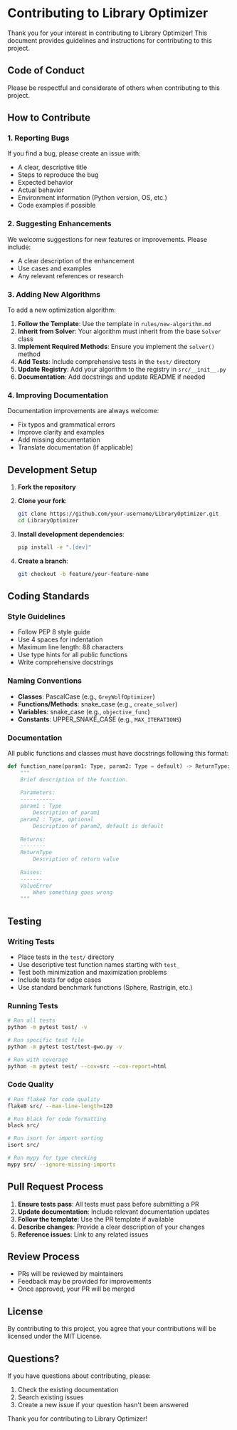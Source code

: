 # Contributing to Library Optimizer

Thank you for your interest in contributing to Library Optimizer! This document provides guidelines and instructions for contributing to this project.

## Code of Conduct

Please be respectful and considerate of others when contributing to this project.

## How to Contribute

### 1. Reporting Bugs

If you find a bug, please create an issue with:
- A clear, descriptive title
- Steps to reproduce the bug
- Expected behavior
- Actual behavior
- Environment information (Python version, OS, etc.)
- Code examples if possible

### 2. Suggesting Enhancements

We welcome suggestions for new features or improvements. Please include:
- A clear description of the enhancement
- Use cases and examples
- Any relevant references or research

### 3. Adding New Algorithms

To add a new optimization algorithm:

1. **Follow the Template**: Use the template in `rules/new-algorithm.md`
2. **Inherit from Solver**: Your algorithm must inherit from the base `Solver` class
3. **Implement Required Methods**: Ensure you implement the `solver()` method
4. **Add Tests**: Include comprehensive tests in the `test/` directory
5. **Update Registry**: Add your algorithm to the registry in `src/__init__.py`
6. **Documentation**: Add docstrings and update README if needed

### 4. Improving Documentation

Documentation improvements are always welcome:
- Fix typos and grammatical errors
- Improve clarity and examples
- Add missing documentation
- Translate documentation (if applicable)

## Development Setup

1. **Fork the repository**
2. **Clone your fork**:
   ```bash
   git clone https://github.com/your-username/LibraryOptimizer.git
   cd LibraryOptimizer
   ```

3. **Install development dependencies**:
   ```bash
   pip install -e ".[dev]"
   ```

4. **Create a branch**:
   ```bash
   git checkout -b feature/your-feature-name
   ```

## Coding Standards

### Style Guidelines

- Follow PEP 8 style guide
- Use 4 spaces for indentation
- Maximum line length: 88 characters
- Use type hints for all public functions
- Write comprehensive docstrings

### Naming Conventions

- **Classes**: PascalCase (e.g., `GreyWolfOptimizer`)
- **Functions/Methods**: snake_case (e.g., `create_solver`)
- **Variables**: snake_case (e.g., `objective_func`)
- **Constants**: UPPER_SNAKE_CASE (e.g., `MAX_ITERATIONS`)

### Documentation

All public functions and classes must have docstrings following this format:

```python
def function_name(param1: Type, param2: Type = default) -> ReturnType:
    """
    Brief description of the function.
    
    Parameters:
    -----------
    param1 : Type
        Description of param1
    param2 : Type, optional
        Description of param2, default is default
        
    Returns:
    --------
    ReturnType
        Description of return value
        
    Raises:
    -------
    ValueError
        When something goes wrong
    """
```

## Testing

### Writing Tests

- Place tests in the `test/` directory
- Use descriptive test function names starting with `test_`
- Test both minimization and maximization problems
- Include tests for edge cases
- Use standard benchmark functions (Sphere, Rastrigin, etc.)

### Running Tests

```bash
# Run all tests
python -m pytest test/ -v

# Run specific test file
python -m pytest test/test-gwo.py -v

# Run with coverage
python -m pytest test/ --cov=src --cov-report=html
```

### Code Quality

```bash
# Run flake8 for code quality
flake8 src/ --max-line-length=120

# Run black for code formatting
black src/

# Run isort for import sorting
isort src/

# Run mypy for type checking
mypy src/ --ignore-missing-imports
```

## Pull Request Process

1. **Ensure tests pass**: All tests must pass before submitting a PR
2. **Update documentation**: Include relevant documentation updates
3. **Follow the template**: Use the PR template if available
4. **Describe changes**: Provide a clear description of your changes
5. **Reference issues**: Link to any related issues

## Review Process

- PRs will be reviewed by maintainers
- Feedback may be provided for improvements
- Once approved, your PR will be merged

## License

By contributing to this project, you agree that your contributions will be licensed under the MIT License.

## Questions?

If you have questions about contributing, please:
1. Check the existing documentation
2. Search existing issues
3. Create a new issue if your question hasn't been answered

Thank you for contributing to Library Optimizer!
